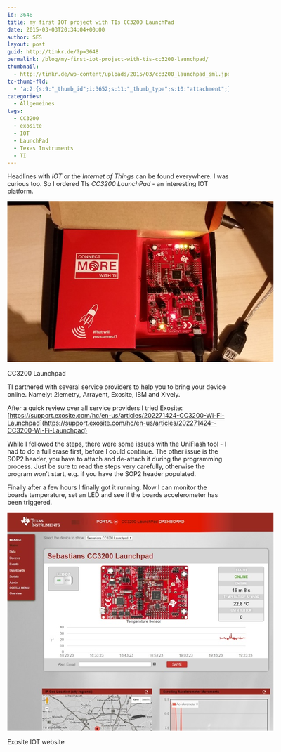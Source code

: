 ```yaml
---
id: 3648
title: my first IOT project with TIs CC3200 LaunchPad
date: 2015-03-03T20:34:04+00:00
author: SES
layout: post
guid: http://tinkr.de/?p=3648
permalink: /blog/my-first-iot-project-with-tis-cc3200-launchpad/
thumbnail:
  - http://tinkr.de/wp-content/uploads/2015/03/cc3200_launchpad_sml.jpg
tc-thumb-fld:
  - 'a:2:{s:9:"_thumb_id";i:3652;s:11:"_thumb_type";s:10:"attachment";}'
categories:
  - Allgemeines
tags:
  - CC3200
  - exosite
  - IOT
  - LaunchPad
  - Texas Instruments
  - TI
---
```

Headlines with _IOT_ or the _Internet of Things_ can be found everywhere. I was curious too. So I ordered TIs _CC3200 LaunchPad_ - an interesting IOT platform.

<div id="attachment_3650" style="width: 616px" >
  <img aria-describedby="caption-attachment-3650" loading="lazy" src="/assets/2015/03/cc3200_launchpad.jpg" alt="CC3200 Launchpad"    />

  <p id="caption-attachment-3650" >
    CC3200 Launchpad
  </p>
</div>

TI partnered with several service providers to help you to bring your device online. Namely: 2lemetry, Arrayent, Exosite, IBM and Xively.

After a quick review over all service providers I tried Exosite: [https://support.exosite.com/hc/en-us/articles/202271424-CC3200-Wi-Fi-Launchpad](https://support.exosite.com/hc/en-us/articles/202271424--CC3200-Wi-Fi-Launchpad)

While I followed the steps, there were some issues with the UniFlash tool - I had to do a full erase first, before I could continue.
The other issue is the SOP2 header, you have to attach and de-attach it during the programming process. Just be sure to read the steps very carefully, otherwise the program won&#8217;t start, e.g. if you have the SOP2 header populated.

Finally after a few hours I finally got it running. Now I can monitor the boards temperature, set an LED and see if the boards accelerometer has been triggered.

<div id="attachment_3652" style="width: 616px" >
  <img aria-describedby="caption-attachment-3652" loading="lazy" src="/assets/2015/03/exosite_iot.jpg" alt="Exosite IOT website"    />

  <p id="caption-attachment-3652" >
    Exosite IOT website
  </p>
</div>
